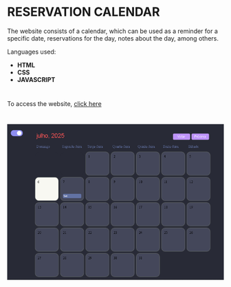 # RESERVATION CALENDAR

The website consists of a calendar, which can be used as a reminder for a specific date, reservations for the day, notes about the day, among others.

Languages ​​used:

- **HTML**
- **CSS**
- **JAVASCRIPT**

#

To access the website, [click here](https://joaoaugustocolassohandocha.github.io/Reservation_Calendar/)

#

![Reservation_Calendar](\assets\Reservation_calendar.png)